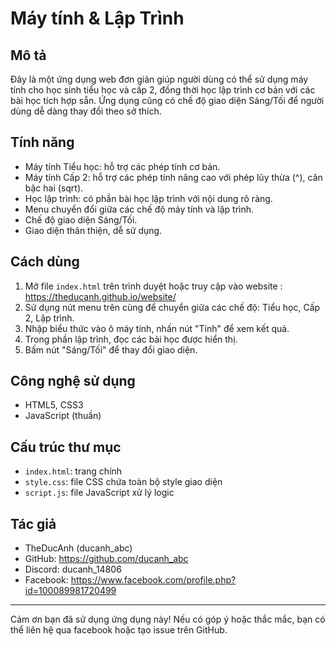 # Máy tính & Lập Trình

## Mô tả
Đây là một ứng dụng web đơn giản giúp người dùng có thể sử dụng máy tính cho học sinh tiểu học và cấp 2, đồng thời học lập trình cơ bản với các bài học tích hợp sẵn. Ứng dụng cũng có chế độ giao diện Sáng/Tối để người dùng dễ dàng thay đổi theo sở thích.

## Tính năng
- Máy tính Tiểu học: hỗ trợ các phép tính cơ bản.
- Máy tính Cấp 2: hỗ trợ các phép tính nâng cao với phép lũy thừa (^), căn bậc hai (sqrt).
- Học lập trình: có phần bài học lập trình với nội dung rõ ràng.
- Menu chuyển đổi giữa các chế độ máy tính và lập trình.
- Chế độ giao diện Sáng/Tối.
- Giao diện thân thiện, dễ sử dụng.

## Cách dùng
1. Mở file `index.html` trên trình duyệt hoặc truy cập vào website : https://theducanh.github.io/website/
2. Sử dụng nút menu trên cùng để chuyển giữa các chế độ: Tiểu học, Cấp 2, Lập trình.
3. Nhập biểu thức vào ô máy tính, nhấn nút "Tính" để xem kết quả.
4. Trong phần lập trình, đọc các bài học được hiển thị.
5. Bấm nút "Sáng/Tối" để thay đổi giao diện.

## Công nghệ sử dụng
- HTML5, CSS3
- JavaScript (thuần)

## Cấu trúc thư mục
- `index.html`: trang chính
- `style.css`: file CSS chứa toàn bộ style giao diện
- `script.js`: file JavaScript xử lý logic

## Tác giả
- TheDucAnh (ducanh_abc)
- GitHub: https://github.com/ducanh_abc
- Discord: ducanh_14806
- Facebook: https://www.facebook.com/profile.php?id=100089981720499
---

Cảm ơn bạn đã sử dụng ứng dụng này! Nếu có góp ý hoặc thắc mắc, bạn có thể liên hệ qua facebook hoặc tạo issue trên GitHub.
